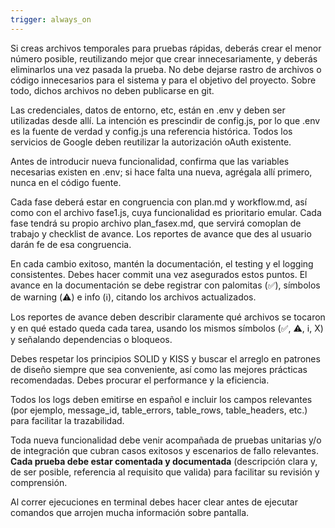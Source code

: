 ```yaml
---
trigger: always_on
---
```


Si creas archivos temporales para pruebas rápidas, deberás crear el menor número posible, reutilizando mejor que crear innecesariamente, y deberás eliminarlos una vez pasada la prueba. No debe dejarse rastro de archivos o código innecesarios para el sistema y para el objetivo del proyecto. Sobre todo, dichos archivos no deben publicarse en git.

Las credenciales, datos de entorno, etc, están en .env y deben ser utilizadas desde allí. La intención es prescindir de config.js, por lo que .env es la fuente de verdad y config.js una referencia histórica. Todos los servicios de Google deben reutilizar la autorización oAuth existente.

Antes de introducir nueva funcionalidad, confirma que las variables necesarias existen en .env; si hace falta una nueva, agrégala allí primero, nunca en el código fuente.

Cada fase deberá estar en congruencia con plan.md y workflow.md, así como con el archivo fase1.js, cuya funcionalidad es prioritario emular. Cada fase tendrá su propio archivo plan_fasex.md, que servirá comoplan de trabajo y checklist de avance. Los reportes de avance que des al usuario darán fe de esa congruencia.

En cada cambio exitoso, mantén la documentación, el testing y el logging consistentes. Debes hacer commit una vez asegurados estos puntos. El avance en la documentación se debe registrar con palomitas (✅), símbolos de warning (⚠️) e info (ℹ️), citando los archivos actualizados.

Los reportes de avance deben describir claramente qué archivos se tocaron y en qué estado queda cada tarea, usando los mismos símbolos (✅, ⚠️, ℹ️, X) y señalando dependencias o bloqueos.

Debes respetar los principios SOLID y KISS y buscar el arreglo en patrones de diseño siempre que sea conveniente, así como las mejores prácticas recomendadas. Debes procurar el performance y la eficiencia. 

Todos los logs deben emitirse en español e incluir los campos relevantes (por ejemplo, message_id, table_errors, table_rows, table_headers, etc.) para facilitar la trazabilidad.

Toda nueva funcionalidad debe venir acompañada de pruebas unitarias y/o de integración que cubran casos exitosos y escenarios de fallo relevantes. **Cada prueba debe estar comentada y documentada** (descripción clara y, de ser posible, referencia al requisito que valida) para facilitar su revisión y comprensión.

Al correr ejecuciones en terminal debes hacer clear antes de ejecutar comandos que arrojen mucha información sobre pantalla.